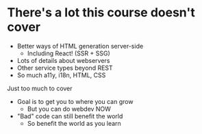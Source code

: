 # There's a lot this course doesn't cover

- Better ways of HTML generation server-side
  - Including React! (SSR + SSG)
- Lots of details about webservers
- Other service types beyond REST
- So much a11y, i18n, HTML, CSS

Just too much to cover
- Goal is to get you to where you can grow
  - But you can do webdev NOW
- "Bad" code can still benefit the world
  - So benefit the world as you learn
